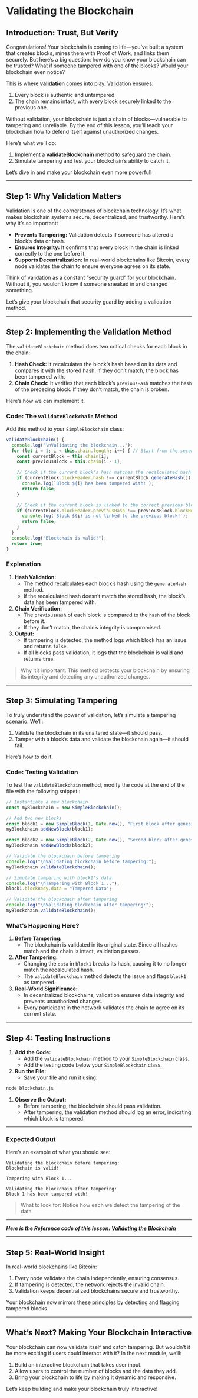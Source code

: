 # Validating the Blockchain

## **Introduction: Trust, But Verify**

Congratulations! Your blockchain is coming to life—you’ve built a system that creates blocks, mines them with Proof of Work, and links them securely. But here’s a big question: how do you know your blockchain can be trusted? What if someone tampered with one of the blocks? Would your blockchain even notice?

This is where **validation** comes into play. Validation ensures:

1. Every block is authentic and untampered.
2. The chain remains intact, with every block securely linked to the previous one.

Without validation, your blockchain is just a chain of blocks—vulnerable to tampering and unreliable. By the end of this lesson, you’ll teach your blockchain how to defend itself against unauthorized changes.

Here’s what we’ll do:

1. Implement a **validateBlockchain** method to safeguard the chain.
2. Simulate tampering and test your blockchain’s ability to catch it.

Let’s dive in and make your blockchain even more powerful!

---

## **Step 1: Why Validation Matters**

Validation is one of the cornerstones of blockchain technology. It’s what makes blockchain systems secure, decentralized, and trustworthy. Here’s why it’s so important:

- **Prevents Tampering:** Validation detects if someone has altered a block’s data or hash.
- **Ensures Integrity:** It confirms that every block in the chain is linked correctly to the one before it.
- **Supports Decentralization:** In real-world blockchains like Bitcoin, every node validates the chain to ensure everyone agrees on its state.

Think of validation as a constant “security guard” for your blockchain. Without it, you wouldn’t know if someone sneaked in and changed something.

Let’s give your blockchain that security guard by adding a validation method.

---

## **Step 2: Implementing the Validation Method**

The `validateBlockchain` method does two critical checks for each block in the chain:

1. **Hash Check:** It recalculates the block’s hash based on its data and compares it with the stored hash. If they don’t match, the block has been tampered with.
2. **Chain Check:** It verifies that each block’s `previousHash` matches the `hash` of the preceding block. If they don’t match, the chain is broken.

Here’s how we can implement it.

### **Code: The `validateBlockchain` Method**

Add this method to your `SimpleBlockchain` class:

```jsx
validateBlockchain() {
  console.log("\nValidating the blockchain...");
  for (let i = 1; i < this.chain.length; i++) { // Start from the second block
    const currentBlock = this.chain[i];
    const previousBlock = this.chain[i - 1];

    // Check if the current block's hash matches the recalculated hash
    if (currentBlock.blockHeader.hash !== currentBlock.generateHash()) {
      console.log(`Block ${i} has been tampered with!`);
      return false;
    }

    // Check if the current block is linked to the correct previous block
    if (currentBlock.blockHeader.previousHash !== previousBlock.blockHeader.hash) {
      console.log(`Block ${i} is not linked to the previous block!`);
      return false;
    }
  }
  console.log("Blockchain is valid!");
  return true;
}
```

### **Explanation**

1. **Hash Validation:**
    - The method recalculates each block’s hash using the `generateHash` method.
    - If the recalculated hash doesn’t match the stored hash, the block’s data has been tampered with.
2. **Chain Verification:**
    - The `previousHash` of each block is compared to the `hash` of the block before it.
    - If they don’t match, the chain’s integrity is compromised.
3. **Output:**
    - If tampering is detected, the method logs which block has an issue and returns `false`.
    - If all blocks pass validation, it logs that the blockchain is valid and returns `true`.

> Why it’s important: This method protects your blockchain by ensuring its integrity and detecting any unauthorized changes.
> 

---

## **Step 3: Simulating Tampering**

To truly understand the power of validation, let’s simulate a tampering scenario. We’ll:

1. Validate the blockchain in its unaltered state—it should pass.
2. Tamper with a block’s data and validate the blockchain again—it should fail.

Here’s how to do it.

### **Code: Testing Validation**

To test the `validateBlockchain` method, modify the code at the end of the file with the following snippet :

```jsx
// Instantiate a new blockchain
const myBlockchain = new SimpleBlockchain();

// Add two new blocks
const block1 = new SimpleBlock(1, Date.now(), "First block after genesis");
myBlockchain.addNewBlock(block1);

const block2 = new SimpleBlock(2, Date.now(), "Second block after genesis");
myBlockchain.addNewBlock(block2);

// Validate the blockchain before tampering
console.log("\nValidating blockchain before tampering:");
myBlockchain.validateBlockchain();

// Simulate tampering with block1's data
console.log("\nTampering with Block 1...");
block1.blockBody.data = "Tampered Data";

// Validate the blockchain after tampering
console.log("\nValidating blockchain after tampering:");
myBlockchain.validateBlockchain();
```

### **What’s Happening Here?**

1. **Before Tampering:**
    - The blockchain is validated in its original state. Since all hashes match and the chain is intact, validation passes.
2. **After Tampering:**
    - Changing the `data` in `block1` breaks its hash, causing it to no longer match the recalculated hash.
    - The `validateBlockchain` method detects the issue and flags `block1` as tampered.
3. **Real-World Significance:**
    - In decentralized blockchains, validation ensures data integrity and prevents unauthorized changes.
    - Every participant in the network validates the chain to agree on its current state.

---

## **Step 4: Testing Instructions**

1. **Add the Code:**
    - Add the `validateBlockchain` method to your `SimpleBlockchain` class.
    - Add the testing code below your `SimpleBlockchain` class.
2. **Run the File:**
    - Save your file and run it using:

```bash
node blockchain.js
```

1. **Observe the Output:**
    - Before tampering, the blockchain should pass validation.
    - After tampering, the validation method should log an error, indicating which block is tampered.

---

### **Expected Output**

Here’s an example of what you should see:

```
Validating the blockchain before tampering:
Blockchain is valid!

Tampering with Block 1...

Validating the blockchain after tampering:
Block 1 has been tampered with!
```

> What to look for: Notice how each we detect the tampering of the data
> 

---

***Here is the Reference code of this lesson: [Validating the Blockchain](https://github.com/The-Web3-Compass/web3-compass-data-repository/blob/main/buildlab/build-your-own-blockchain/reference-code/building-the-chain/validating-blockchain.js)***

---

## **Step 5: Real-World Insight**

In real-world blockchains like Bitcoin:

1. Every node validates the chain independently, ensuring consensus.
2. If tampering is detected, the network rejects the invalid chain.
3. Validation keeps decentralized blockchains secure and trustworthy.

Your blockchain now mirrors these principles by detecting and flagging tampered blocks.

---

## **What’s Next? Making Your Blockchain Interactive**

Your blockchain can now validate itself and catch tampering. But wouldn’t it be more exciting if users could interact with it? In the next module, we’ll:

1. Build an interactive blockchain that takes user input.
2. Allow users to control the number of blocks and the data they add.
3. Bring your blockchain to life by making it dynamic and responsive.

Let’s keep building and make your blockchain truly interactive!